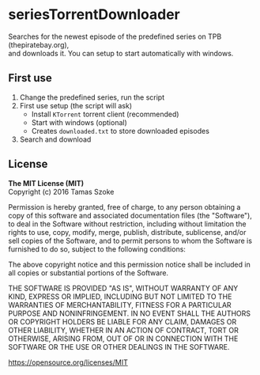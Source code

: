 # seriesTorrentDownloader

Searches for the newest episode of the predefined series on TPB (thepiratebay.org),<br/>
and downloads it. You can setup to start automatically with windows.

## First use

1. Change the predefined series, run the script
2. First use setup (the script will ask)
   - Install `KTorrent` torrent client (recommended)
   - Start with windows (optional)
   - Creates `downloaded.txt` to store downloaded episodes
3. Search and download

## License

<b>The MIT License (MIT)</b><br/>
Copyright (c) 2016 Tamas Szoke

Permission is hereby granted, free of charge, to any person obtaining a copy of this software and associated documentation files (the "Software"), to deal in the Software without restriction, including without limitation the rights to use, copy, modify, merge, publish, distribute, sublicense, and/or sell copies of the Software, and to permit persons to whom the Software is furnished to do so, subject to the following conditions:

The above copyright notice and this permission notice shall be included in all copies or substantial portions of the Software.

THE SOFTWARE IS PROVIDED "AS IS", WITHOUT WARRANTY OF ANY KIND, EXPRESS OR IMPLIED, INCLUDING BUT NOT LIMITED TO THE WARRANTIES OF MERCHANTABILITY, FITNESS FOR A PARTICULAR PURPOSE AND NONINFRINGEMENT. IN NO EVENT SHALL THE AUTHORS OR COPYRIGHT HOLDERS BE LIABLE FOR ANY CLAIM, DAMAGES OR OTHER LIABILITY, WHETHER IN AN ACTION OF CONTRACT, TORT OR OTHERWISE, ARISING FROM, OUT OF OR IN CONNECTION WITH THE SOFTWARE OR THE USE OR OTHER DEALINGS IN THE SOFTWARE.

https://opensource.org/licenses/MIT
